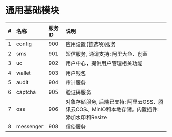 # 通用基础模块

| # | 名称        | 服务ID | 说明                                                        |
|:--|:----------|:-----|:----------------------------------------------------------|
| 1 | config    | 900  | 应用设置(首选项)服务                                               |
| 2 | sms       | 901  | 短信服务, 通道支持: 阿里大鱼、创蓝                                       |
| 3 | uc        | 902  | 用户中心，提供用户管理相关功能                                           |
| 4 | wallet    | 903  | 用户钱包                                                      |                                                      
| 5 | audit     | 904  | 审计服务                                                      |
| 6 | captcha   | 905  | 验证码服务                                                     |
| 7 | oss       | 906  | 对象存储服务, 后端已支持: 阿里云OSS、腾讯云COS、MinIO和本地存储。内置插件: 添加水印和Resize |
| 8 | messenger | 908  | 信使服务                                                      |
